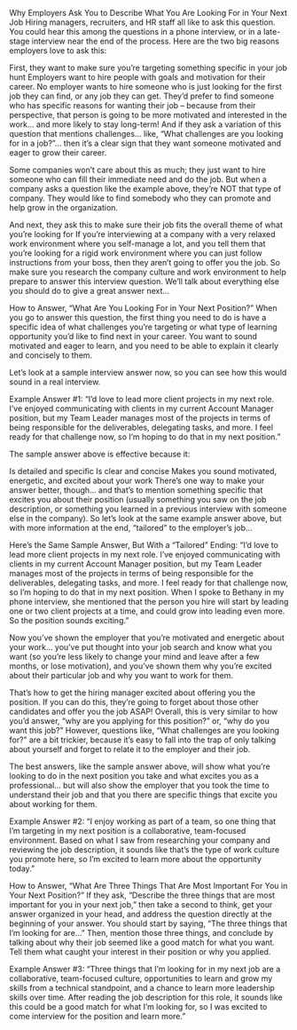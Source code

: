 Why Employers Ask You to Describe What You Are Looking For in Your Next Job
Hiring managers, recruiters, and HR staff all like to ask this question. You could hear this among the questions in a phone interview, or in a late-stage interview near the end of the process. Here are the two big reasons employers love to ask this:

First, they want to make sure you’re targeting something specific in your job hunt
Employers want to hire people with goals and motivation for their career. No employer wants to hire someone who is just looking for the first job they can find, or any job they can get. They’d prefer to find someone who has specific reasons for wanting their job – because from their perspective, that person is going to be more motivated and interested in the work… and more likely to stay long-term! And if they ask a variation of this question that mentions challenges… like, “What challenges are you looking for in a job?”… then it’s a clear sign that they want someone motivated and eager to grow their career.

Some companies won’t care about this as much; they just want to hire someone who can fill their immediate need and do the job. But when a company asks a question like the example above, they’re NOT that type of company. They would like to find somebody who they can promote and help grow in the organization.

And next, they ask this to make sure their job fits the overall theme of what you’re looking for
If you’re interviewing at a company with a very relaxed work environment where you self-manage a lot, and you tell them that you’re looking for a rigid work environment where you can just follow instructions from your boss, then they aren’t going to offer you the job. So make sure you research the company culture and work environment to help prepare to answer this interview question. We’ll talk about everything else you should do to give a great answer next…

How to Answer, “What Are You Looking For in Your Next Position?”
When you go to answer this question, the first thing you need to do is have a specific idea of what challenges you’re targeting or what type of learning opportunity you’d like to find next in your career. You want to sound motivated and eager to learn, and you need to be able to explain it clearly and concisely to them.

Let’s look at a sample interview answer now, so you can see how this would sound in a real interview.

Example Answer #1:
“I’d love to lead more client projects in my next role. I’ve enjoyed communicating with clients in my current Account Manager position, but my Team Leader manages most of the projects in terms of being responsible for the deliverables, delegating tasks, and more. I feel ready for that challenge now, so I’m hoping to do that in my next position.”

The sample answer above is effective because it:

Is detailed and specific
Is clear and concise
Makes you sound motivated, energetic, and excited about your work
There’s one way to make your answer better, though… and that’s to mention something specific that excites you about their position (usually something you saw on the job description, or something you learned in a previous interview with someone else in the company). So let’s look at the same example answer above, but with more information at the end, “tailored” to the employer’s job…

Here’s the Same Sample Answer, But With a “Tailored” Ending:
“I’d love to lead more client projects in my next role. I’ve enjoyed communicating with clients in my current Account Manager position, but my Team Leader manages most of the projects in terms of being responsible for the deliverables, delegating tasks, and more. I feel ready for that challenge now, so I’m hoping to do that in my next position. When I spoke to Bethany in my phone interview, she mentioned that the person you hire will start by leading one or two client projects at a time, and could grow into leading even more. So the position sounds exciting.”

Now you’ve shown the employer that you’re motivated and energetic about your work… you’ve put thought into your job search and know what you want (so you’re less likely to change your mind and leave after a few months, or lose motivation), and you’ve shown them why you’re excited about their particular job and why you want to work for them.

That’s how to get the hiring manager excited about offering you the position. If you can do this, they’re going to forget about those other candidates and offer you the job ASAP! Overall, this is very similar to how you’d answer, “why are you applying for this position?” or, “why do you want this job?” However, questions like, “What challenges are you looking for?” are a bit trickier, because it’s easy to fall into the trap of only talking about yourself and forget to relate it to the employer and their job.

The best answers, like the sample answer above, will show what you’re looking to do in the next position you take and what excites you as a professional… but will also show the employer that you took the time to understand their job and that you there are specific things that excite you about working for them.

Example Answer #2:
“I enjoy working as part of a team, so one thing that I’m targeting in my next position is a collaborative, team-focused environment. Based on what I saw from researching your company and reviewing the job description, it sounds like that’s the type of work culture you promote here, so I’m excited to learn more about the opportunity today.”

How to Answer, “What Are Three Things That Are Most Important For You in Your Next Position?”
If they ask, “Describe the three things that are most important for you in your next job,” then take a second to think, get your answer organized in your head, and address the question directly at the beginning of your answer. You should start by saying, “The three things that I’m looking for are…” Then, mention those three things, and conclude by talking about why their job seemed like a good match for what you want. Tell them what caught your interest in their position or why you applied.

Example Answer #3:
“Three things that I’m looking for in my next job are a collaborative, team-focused culture, opportunities to learn and grow my skills from a technical standpoint, and a chance to learn more leadership skills over time. After reading the job description for this role, it sounds like this could be a good match for what I’m looking for, so I was excited to come interview for the position and learn more.”

